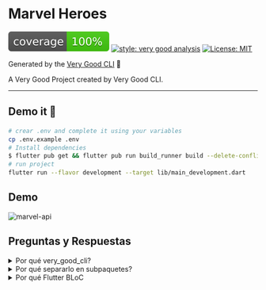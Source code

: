 # Marvel Heroes

![coverage][coverage_badge]
[![style: very good analysis][very_good_analysis_badge]][very_good_analysis_link]
[![License: MIT][license_badge]][license_link]

Generated by the [Very Good CLI][very_good_cli_link] 🤖

A Very Good Project created by Very Good CLI.

---

## Demo it 📱

```sh
# crear .env and complete it using your variables
cp .env.example .env
# Install dependencies 
$ flutter pub get && flutter pub run build_runner build --delete-conflicting-outputs
# run project
flutter run --flavor development --target lib/main_development.dart
```
## Demo
![marvel-api](https://user-images.githubusercontent.com/58694638/230679979-db5242fd-312c-4541-8f23-b1bd619d0901.gif)


## Preguntas y Respuestas


<details>
  <summary>Por qué very_good_cli?</summary>
  
  Para este reto use very_good_cli porque estoy acostumbrado a usar esta herramienta en mis proyectos de Flutter, porque me da lo necesario para comenzar un proyecto.
Me ayuda a trabajar con flavors, traducciones y además que usa FlutterBloc.
 
</details>

<details>
  <summary>Por qué separarlo en subpaquetes?</summary>
  
El concepto de un paquete es que haga algo en especifico, en este caso el paquete `marvel` es el encargado de hacer la comunicación con el backend.
Entonces en mi proyecto flutter, yo utilizo el paquete `marvel` y soy agnostico a lo que suceda interiormente.
 
</details>

<details>
  <summary>Por qué Flutter BLoC</summary>
  Aunque hay muchas opciones, y además del ser usado por defecto por very_good_cli, considero a Flutter BLoC mi preferido por la facilidad del testeo que tengo al usar `bloc_test`.
</details>




[coverage_badge]: coverage_badge.svg
[flutter_localizations_link]: https://api.flutter.dev/flutter/flutter_localizations/flutter_localizations-library.html
[internationalization_link]: https://flutter.dev/docs/development/accessibility-and-localization/internationalization
[license_badge]: https://img.shields.io/badge/license-MIT-blue.svg
[license_link]: https://opensource.org/licenses/MIT
[very_good_analysis_badge]: https://img.shields.io/badge/style-very_good_analysis-B22C89.svg
[very_good_analysis_link]: https://pub.dev/packages/very_good_analysis
[very_good_cli_link]: https://github.com/VeryGoodOpenSource/very_good_cli
